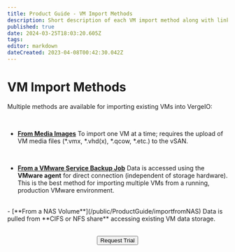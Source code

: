 ```yaml
---
title: Product Guide - VM Import Methods
description: Short description of each VM import method along with links to pages detailing instructions for each method
published: true
date: 2024-03-25T18:03:20.605Z
tags: 
editor: markdown
dateCreated: 2023-04-08T00:42:30.042Z
---
```


# VM Import Methods

Multiple methods are available for importing existing VMs into VergeIO:

<br>

- [**From Media Images**](/public/ProductGuide/importfromupload)
To import one VM at a time; requires the upload of VM media files (*.vmx, *.vhd(x), *.qcow, *.etc.) to the vSAN.
<br>

- [**From a VMware Service Backup Job**](/public/ProductGuide/importvmware)
Data is accessed using the **VMware agent** for direct connection (independent of storage hardware). This is the best method for importing multiple VMs from a running, production VMware environment.
<br>
- [**From a NAS Volume**](/public/ProductGuide/importfromNAS)
Data is pulled from **CIFS or NFS share** accessing existing VM data storage.
<br>   



<br>

<div style="text-align:center; margin-bottom:5px">

  <a href="https://www.verge.io/test-drive#Demo-Section"><button class="button-cta">Request Trial</button></a>
</div>